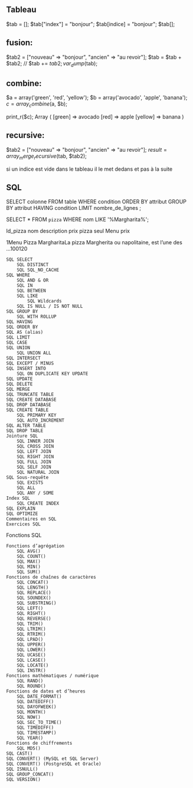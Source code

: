 
Tableau
------------------------------------------------------
$tab = [];
$tab["index"] = "bonjour";
$tab[indice] = "bonjour";
$tab[];

fusion:
------
$tab2 = ["nouveau" => "bonjour", "ancien" => "au revoir"];
$tab = $tab + $tab2; // $tab += $tab2;
var_dump($tab);

combine:
-------
$a = array('green', 'red', 'yellow');
$b = array('avocado', 'apple', 'banana');
$c = array_combine($a, $b);

print_r($c);
Array ( [green] => avocado [red] => apple [yellow] => banana ) 
 
recursive:
---------

$tab2 = ["nouveau" => "bonjour", "ancien" => "au revoir"];
$result = array_merge_recursive($tab, $tab2);

si un indice est vide dans le tableau il le met dedans et pas à la suite


SQL
------------------------------------------------------------------------

SELECT colonne
FROM table
WHERE condition
ORDER BY attribut
GROUP BY attribut
HAVING condition 
LIMIT nombre_de_lignes ;

SELECT * FROM `pizza` WHERE nom LIKE '%Margharita%';

Id_pizza nom description prix pizza seul Menu prix	

1Menu Pizza MargharitaLa pizza Margherita ou napolitaine, est l’une des ...100120

    SQL SELECT
        SQL DISTINCT
        SQL SQL_NO_CACHE
    SQL WHERE
        SQL AND & OR
        SQL IN
        SQL BETWEEN
        SQL LIKE
            SQL Wildcards
        SQL IS NULL / IS NOT NULL
    SQL GROUP BY
        SQL WITH ROLLUP
    SQL HAVING
    SQL ORDER BY
    SQL AS (alias)
    SQL LIMIT
    SQL CASE
    SQL UNION
        SQL UNION ALL
    SQL INTERSECT
    SQL EXCEPT / MINUS
    SQL INSERT INTO
        SQL ON DUPLICATE KEY UPDATE
    SQL UPDATE
    SQL DELETE
    SQL MERGE
    SQL TRUNCATE TABLE
    SQL CREATE DATABASE
    SQL DROP DATABASE
    SQL CREATE TABLE
        SQL PRIMARY KEY
        SQL AUTO_INCREMENT
    SQL ALTER TABLE
    SQL DROP TABLE
    Jointure SQL
        SQL INNER JOIN
        SQL CROSS JOIN
        SQL LEFT JOIN
        SQL RIGHT JOIN
        SQL FULL JOIN
        SQL SELF JOIN
        SQL NATURAL JOIN
    SQL Sous-requête
        SQL EXISTS
        SQL ALL
        SQL ANY / SOME
    Index SQL
        SQL CREATE INDEX
    SQL EXPLAIN
    SQL OPTIMIZE
    Commentaires en SQL
    Exercices SQL

Fonctions SQL

    Fonctions d’agrégation
        SQL AVG()
        SQL COUNT()
        SQL MAX()
        SQL MIN()
        SQL SUM()
    Fonctions de chaînes de caractères
        SQL CONCAT()
        SQL LENGTH()
        SQL REPLACE()
        SQL SOUNDEX()
        SQL SUBSTRING()
        SQL LEFT()
        SQL RIGHT()
        SQL REVERSE()
        SQL TRIM()
        SQL LTRIM()
        SQL RTRIM()
        SQL LPAD()
        SQL UPPER()
        SQL LOWER()
        SQL UCASE()
        SQL LCASE()
        SQL LOCATE()
        SQL INSTR()
    Fonctions mathématiques / numérique
        SQL RAND()
        SQL ROUND()
    Fonctions de dates et d’heures
        SQL DATE_FORMAT()
        SQL DATEDIFF()
        SQL DAYOFWEEK()
        SQL MONTH()
        SQL NOW()
        SQL SEC_TO_TIME()
        SQL TIMEDIFF()
        SQL TIMESTAMP()
        SQL YEAR()
    Fonctions de chiffrements
        SQL MD5()
    SQL CAST()
    SQL CONVERT() (MySQL et SQL Server)
    SQL CONVERT() (PostgreSQL et Oracle)
    SQL ISNULL()
    SQL GROUP_CONCAT()
    SQL VERSION()

